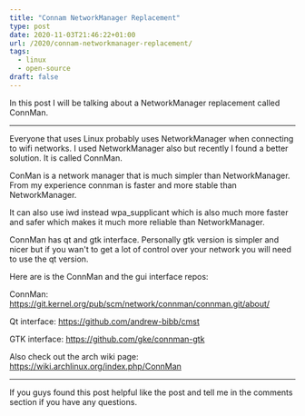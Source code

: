 ```yaml
---
title: "Connam NetworkManager Replacement"
type: post
date: 2020-11-03T21:46:22+01:00
url: /2020/connam-networkmanager-replacement/
tags:
  - linux
  - open-source
draft: false
---
```


In  this post I will be talking about a NetworkManager replacement called ConnMan.

<!--more-->
---

Everyone that uses Linux probably uses NetworkManager when connecting to wifi networks. I used NetworkManager also but recently I found a better solution. It is called ConnMan.

ConMan is a network manager that is much simpler than NetworkManager. From my experience connman is faster and more stable than NetworkManager.

It can also use iwd instead wpa_supplicant which is also much more faster and safer which makes it much more reliable than NetworkManager.

ConnMan has qt and gtk interface. Personally gtk version is simpler and nicer but if you wan't to get a lot of control over your network you will need to use the qt version.

Here are is the ConnMan and the gui interface repos:

ConnMan: https://git.kernel.org/pub/scm/network/connman/connman.git/about/

Qt interface: https://github.com/andrew-bibb/cmst

GTK interface: https://github.com/gke/connman-gtk

Also check out the arch wiki page: https://wiki.archlinux.org/index.php/ConnMan

---

If you guys found this post helpful like the post and tell me in the comments section if you have any questions.
